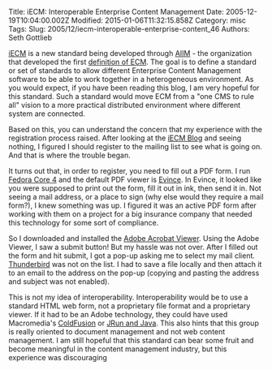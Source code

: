 Title: iECM: Interoperable Enterprise Content Management
Date: 2005-12-19T10:04:00.002Z
Modified: 2015-01-06T11:32:15.858Z
Category: misc
Tags: 
Slug: 2005/12/iecm-interoperable-enterprise-content_46
Authors: Seth Gottlieb

[iECM](http://www.aiim.org/article-aiim.asp?ID=29284) is a new standard being developed through [AIIM](http://www.aiim.org/) - the organization that developed the first [definition of ECM](http://www.aiim.org/about-ecm.asp). The goal is to define a standard or set of standards to allow different Enterprise Content Management software to be able to work together in a heterogeneous environment. As you would expect, if you have been reading this blog, I am very hopeful for this standard. Such a standard would move ECM from a "one CMS to rule all" vision to a more practical distributed environment where different system are connected.  

Based on this, you can understand the concern that my experience with the registration process raised. After looking at the [iECM Blog](http://iecm.blogspot.com/) and seeing nothing, I figured I should register to the mailing list to see what is going on. And that is where the trouble began.  

It turns out that, in order to register, you need to fill out a PDF form. I run [Fedora Core 4](http://fedora.redhat.com/) and the default PDF viewer is [Evince](http://www.gnome.org/projects/evince/). In Evince, it looked like you were supposed to print out the form, fill it out in ink, then send it in. Not seeing a mail address, or a place to sign (why else would they require a mail form?), I knew something was up. I figured it was an active PDF form after working with them on a project for a big insurance company that needed this technology for some sort of compliance.  

So I downloaded and installed the [Adobe Acrobat Viewer](http://www.adobe.com/products/acrobat/). Using the Adobe Viewer, I saw a submit button! But my hassle was not over. After I filled out the form and hit submit, I got a pop-up asking me to select my mail client. [Thunderbird](http://www.mozilla.com/thunderbird/) was not on the list. I had to save a file locally and then attach it to an email to the address on the pop-up (copying and pasting the address and subject was not enabled).  

This is not my idea of interoperability. Interoperability would be to use a standard HTML web form, not a proprietary file format and a proprietary viewer. If it had to be an Adobe technology, they could have used Macromedia's [ColdFusion](http://www.macromedia.com/software/coldfusion/) or [JRun and Java](http://www.macromedia.com/software/jrun/). This also hints that this group is really oriented to document management and not web content management. I am still hopeful that this standard can bear some fruit and become meaningful in the content management industry, but this experience was discouraging  
